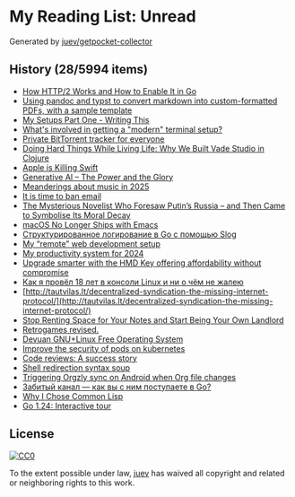# My Reading List: Unread

Generated by [juev/getpocket-collector](https://github.com/juev/getpocket-collector)

## History (28/5994 items)

- [How HTTP/2 Works and How to Enable It in Go](https://victoriametrics.com/blog/go-http2/)
- [Using pandoc and typst to convert markdown into custom-formatted PDFs, with a sample template](https://neilzone.co.uk/2025/01/using-pandoc-and-typst-to-convert-markdown-into-custom-formatted-pdfs-with-a-sample-template/)
- [My Setups Part One - Writing This](https://ayos.blog/my-setup-part-one/)
- [What's involved in getting a "modern" terminal setup?](https://jvns.ca/blog/2025/01/11/getting-a-modern-terminal-setup/)
- [Private BitTorrent tracker for everyone](https://privtracker.com/)
- [Doing Hard Things While Living Life: Why We Built Vade Studio in Clojure](https://bytes.vadelabs.com/doing-hard-things-while-living-life-why-we-built-vade-studio-in-clojure/)
- [Apple is Killing Swift](https://blog.jacobstechtavern.com/p/apple-is-killing-swift)
- [Generative AI – The Power and the Glory](https://simonwillison.net/2025/Jan/12/generative-ai-the-power-and-the-glory/)
- [Meanderings about music in 2025](https://neilzone.co.uk/2025/01/meanderings-about-music-in-2025/)
- [It is time to ban email](https://shkspr.mobi/blog/2025/01/it-is-time-to-ban-email/)
- [The Mysterious Novelist Who Foresaw Putin’s Russia – and Then Came to Symbolise Its Moral Decay](https://www.theguardian.com/news/2025/jan/09/victor-pelevin-the-mysterious-novelist-who-foresaw-putins-russia-and-then-came-to-symbolise-its-moral-decay)
- [macOS No Longer Ships with Emacs](https://batsov.com/articles/2025/01/12/macos-no-longer-ships-with-emacs/)
- [Структурированное логирование в Go с помощью Slog](https://habr.com/ru/companies/slurm/articles/798207/)
- [My “remote” web development setup](https://brettterpstra.com/2025/01/12/my-remote-web-development-setup/)
- [My productivity system for 2024](https://pliszko.com/blog/post/2024-09-16-my-productivity-system-for-2024)
- [Upgrade smarter with the HMD Key offering affordability without compromise](https://www.hmd.com/en_int/press/hmd-key-press-release)
- [Как я провёл 18 лет в консоли Linux и ни о чём не жалею](https://eugene-andrienko.com/it/2024/01/02/life-in-console.html)
- [http://tautvilas.lt/decentralized-syndication-the-missing-internet-protocol/](http://tautvilas.lt/decentralized-syndication-the-missing-internet-protocol/)
- [Stop Renting Space for Your Notes and Start Being Your Own Landlord](http://ellanew.com/ptpl/139-2025-01-13-be-the-landlord-of-your-notes)
- [Retrogames revised.](https://asylumsquare.com/backstage/2025-01-12/why-i-deleted-my-social-media-accounts)
- [Devuan GNU+Linux Free Operating System](https://www.devuan.org)
- [Improve the security of pods on kubernetes](https://medium.com/datamindedbe/improve-the-security-of-pods-on-kubernetes-3e4a81534674)
- [Code reviews: A success story](https://blogsystem5.substack.com/p/code-reviews-a-success-story)
- [Shell redirection syntax soup](http://rednafi.com/misc/shell_redirection/)
- [Triggering Orgzly sync on Android when Org file changes](https://srijan.ch/triggering-orgzly-sync-on-android-when-org-file-changes)
- [Забитый канал — как вы с ним поступаете в Go?](https://habr.com/ru/articles/873384/)
- [Why I Chose Common Lisp](https://blog.djhaskin.com/blog/why-i-chose-common-lisp/)
- [Go 1.24: Interactive tour](https://antonz.org/go-1-24/)

## License

[![CC0](https://mirrors.creativecommons.org/presskit/buttons/88x31/svg/cc-zero.svg)](https://creativecommons.org/publicdomain/zero/1.0/)

To the extent possible under law, [juev](https://github.com/juev) has waived all copyright and related or neighboring rights to this work.
